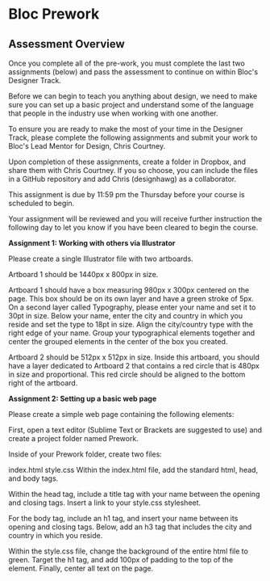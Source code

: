# Bloc Prework

<h2>Assessment Overview</h2>

Once you complete all of the pre-work, you must complete the last two assignments (below) and pass the assessment to continue on within Bloc's Designer Track.

Before we can begin to teach you anything about design, we need to make sure you can set up a basic project and understand some of the language that people in the industry use when working with one another.

To ensure you are ready to make the most of your time in the Designer Track, please complete the following assignments and submit your work to Bloc's Lead Mentor for Design, Chris Courtney.

Upon completion of these assignments, create a folder in Dropbox, and share them with Chris Courtney. If you so choose, you can include the files in a GitHub repository and add Chris (designhawg) as a collaborator.

This assignment is due by 11:59 pm the Thursday before your course is scheduled to begin.

Your assignment will be reviewed and you will receive further instruction the following day to let you know if you have been cleared to begin the course.

<strong>Assignment 1: Working with others via Illustrator</strong>

Please create a single Illustrator file with two artboards.

Artboard 1 should be 1440px x 800px in size.

Artboard 1 should have a box measuring 980px x 300px centered on the page. This box should be on its own layer and have a green stroke of 5px. On a second layer called Typography, please enter your name and set it to 30pt in size. Below your name, enter the city and country in which you reside and set the type to 18pt in size. Align the city/country type with the right edge of your name. Group your typographical elements together and center the grouped elements in the center of the box you created.

Artboard 2 should be 512px x 512px in size. Inside this artboard, you should have a layer dedicated to Artboard 2 that contains a red circle that is 480px in size and proportional. This red circle should be aligned to the bottom right of the artboard.

<strong>Assignment 2: Setting up a basic web page</strong>

Please create a simple web page containing the following elements:

First, open a text editor (Sublime Text or Brackets are suggested to use) and create a project folder named Prework.

Inside of your Prework folder, create two files:

index.html
style.css
Within the index.html file, add the standard html, head, and body tags.

Within the head tag, include a title tag with your name between the opening and closing tags. Insert a link to your style.css stylesheet.

For the body tag, include an h1 tag, and insert your name between its opening and closing tags. Below, add an h3 tag that includes the city and country in which you reside.

Within the style.css file, change the background of the entire html file to green. Target the h1 tag, and add 100px of padding to the top of the element. Finally, center all text on the page.
